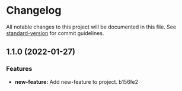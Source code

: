 # Changelog

All notable changes to this project will be documented in this file. See [standard-version](https://github.com/conventional-changelog/standard-version) for commit guidelines.

## 1.1.0 (2022-01-27)


### Features

* **new-feature:** Add new-feature to project. b156fe2
